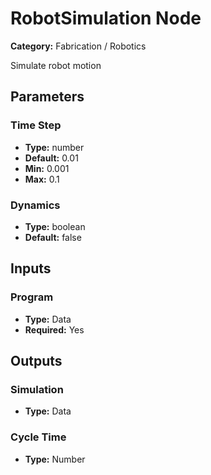
# RobotSimulation Node

**Category:** Fabrication / Robotics

Simulate robot motion

## Parameters


### Time Step
- **Type:** number
- **Default:** 0.01
- **Min:** 0.001
- **Max:** 0.1



### Dynamics
- **Type:** boolean
- **Default:** false





## Inputs


### Program
- **Type:** Data
- **Required:** Yes



## Outputs


### Simulation
- **Type:** Data



### Cycle Time
- **Type:** Number




